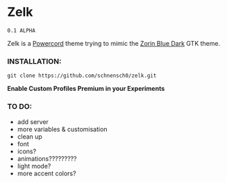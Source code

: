 # Zelk
`0.1 ALPHA`

Zelk is a [Powercord](https://powercord.dev) theme trying to mimic the [Zorin Blue Dark](https://launchpad.net/~zorinos/+archive/ubuntu/stable/+sourcepub/12406563/+listing-archive-extra) GTK theme.

### INSTALLATION:
`git clone https://github.com/schnensch0/zelk.git`

**Enable Custom Profiles Premium in your Experiments**

### TO DO:
* add server
* more variables & customisation
* clean up
* font
* icons?
* animations?????????
* light mode?
* more accent colors?
